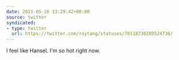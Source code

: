 ```yaml
---
date: 2011-05-16 13:29:42+00:00
source: twitter
syndicated:
- type: twitter
  url: https://twitter.com/roytang/statuses/70118730289524736/
---
```


I feel like Hansel. I'm so hot right now.